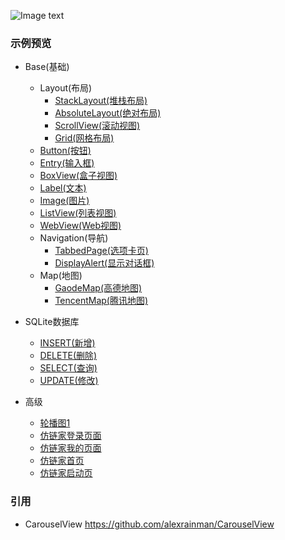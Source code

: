 ![Image text](https://github.com/hexu6788/XamarinForms-Samples/blob/master/doc/image/XamarinForms-Samples.png)

### 示例预览
* Base(基础)
   * Layout(布局)
        * [StackLayout(堆栈布局)](https://github.com/hexu6788/XamarinForms-Samples/wiki/StackLayout-Android "StackLayout(堆栈布局)")
        * [AbsoluteLayout(绝对布局)](https://github.com/hexu6788/XamarinForms-Samples/wiki/AbsoluteLayout-Android "AbsoluteLayout(绝对布局")
        * [ScrollView(滚动视图)](https://github.com/hexu6788/XamarinForms-Samples/wiki/ScrollView-Android "ScrollView(滚动视图)")
        * [Grid(网格布局)](https://github.com/hexu6788/XamarinForms-Samples/wiki/Grid-%E7%A4%BA%E4%BE%8B "Grid(网格布局)")
   * [Button(按钮)](https://github.com/hexu6788/XamarinForms-Samples/wiki/Button-Android "Button(按钮)")
   * [Entry(输入框)](https://github.com/hexu6788/XamarinForms-Samples/wiki/Entry-%E7%A4%BA%E4%BE%8B "Entry(输入框)")
   * [BoxView(盒子视图)](https://github.com/hexu6788/XamarinForms-Samples/wiki/BoxView-Android "BoxView(盒子视图)")
   * [Label(文本)](https://github.com/hexu6788/XamarinForms-Samples/wiki/Label-Android "Label(文本)")
   * [Image(图片)](https://github.com/hexu6788/XamarinForms-Samples/wiki/Image-Android "Image(图片)")
   * [ListView(列表视图)](https://github.com/hexu6788/XamarinForms-Samples/wiki/ListView-%E7%A4%BA%E4%BE%8B "ListView(列表视图)")
   * [WebView(Web视图)](https://github.com/hexu6788/XamarinForms-Samples/wiki/WebView-%E7%A4%BA%E4%BE%8B "WebView(Web视图)")
   * Navigation(导航)
        * [TabbedPage(选项卡页)](https://github.com/hexu6788/XamarinForms-Samples/wiki/TabbedPage-%E7%A4%BA%E4%BE%8B "TabbedPage(选项卡页)")
        * [DisplayAlert(显示对话框)](https://github.com/hexu6788/XamarinForms-Samples/wiki/DisplayAlert-%E7%A4%BA%E4%BE%8B "DisplayAlert(显示对话框)")
   * Map(地图)
        * [GaodeMap(高德地图)](https://github.com/hexu6788/XamarinForms-Samples/wiki/%E5%9C%B0%E5%9B%BE%E7%A4%BA%E4%BE%8B "GaodeMap(高德地图)")
        * [TencentMap(腾讯地图)](https://github.com/hexu6788/XamarinForms-Samples/wiki/%E5%9C%B0%E5%9B%BE%E7%A4%BA%E4%BE%8B "TencentMap(腾讯地图)")
        
* SQLite数据库
   * [INSERT(新增)](https://github.com/hexu6788/XamarinForms-Samples/wiki/%E8%BD%AE%E6%92%AD%E5%9B%BE1-Android "INSERT(新增)")
   * [DELETE(删除)](https://github.com/hexu6788/XamarinForms-Samples/wiki/%E8%BD%AE%E6%92%AD%E5%9B%BE1-Android "DELETE(删除)")
   * [SELECT(查询)](https://github.com/hexu6788/XamarinForms-Samples/wiki/%E8%BD%AE%E6%92%AD%E5%9B%BE1-Android "SELECT(查询)")
   * [UPDATE(修改)](https://github.com/hexu6788/XamarinForms-Samples/wiki/%E8%BD%AE%E6%92%AD%E5%9B%BE1-Android "UPDATE(修改)")
   
* 高级
   * [轮播图1](https://github.com/hexu6788/XamarinForms-Samples/wiki/%E8%BD%AE%E6%92%AD%E5%9B%BE1-Android "轮播图1")
   * [仿链家登录页面](https://github.com/hexu6788/XamarinForms-Samples/wiki/%E4%BB%BF%E9%93%BE%E5%AE%B6%E7%99%BB%E5%BD%95%E9%A1%B5%E9%9D%A2%E5%B8%83%E5%B1%80%E7%A4%BA%E4%BE%8B "仿链家登录页面")
   * [仿链家我的页面](https://github.com/hexu6788/XamarinForms-Samples/wiki/%E4%BB%BF%E9%93%BE%E5%AE%B6%E6%88%91%E7%9A%84%E9%A1%B5%E9%9D%A2%E5%B8%83%E5%B1%80%E7%A4%BA%E4%BE%8B "仿链家我的页面")
   * [仿链家首页](https://github.com/hexu6788/XamarinForms-Samples/wiki/%E4%BB%BF%E9%93%BE%E5%AE%B6%E9%A6%96%E9%A1%B5%E5%B8%83%E5%B1%80%E7%A4%BA%E4%BE%8B "仿链家首页")
   * [仿链家启动页](https://github.com/hexu6788/XamarinForms-Samples/wiki/%E4%BB%BF%E9%93%BE%E5%AE%B6%E5%90%AF%E5%8A%A8%E9%A1%B5 "仿链家启动页")


### 引用
* CarouselView https://github.com/alexrainman/CarouselView

